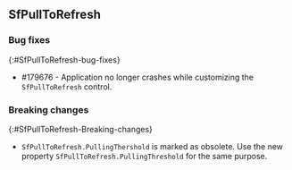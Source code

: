 ## SfPullToRefresh

### Bug fixes
{:#SfPullToRefresh-bug-fixes}

* \#179676 - Application no longer crashes while customizing the `SfPullToRefresh` control.

### Breaking changes
{:#SfPullToRefresh-Breaking-changes}

* `SfPullToRefresh.PullingThershold` is marked as obsolete. Use the new property `SfPullToRefresh.PullingThreshold` for the same purpose. 